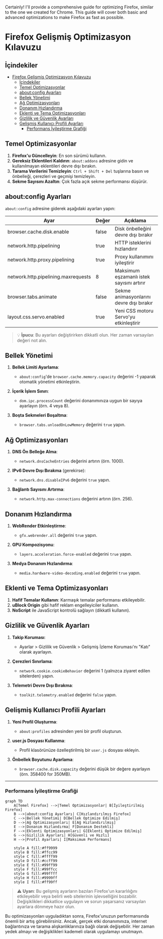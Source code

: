Certainly! I'll provide a comprehensive guide for optimizing Firefox, similar to the one we created for Chrome. This guide will cover both basic and advanced optimizations to make Firefox as fast as possible.

# Firefox Gelişmiş Optimizasyon Kılavuzu

## İçindekiler

- [Firefox Gelişmiş Optimizasyon Kılavuzu](#firefox-gelişmiş-optimizasyon-kılavuzu)
  - [İçindekiler](#i̇çindekiler)
  - [Temel Optimizasyonlar](#temel-optimizasyonlar)
  - [about:config Ayarları](#aboutconfig-ayarları)
  - [Bellek Yönetimi](#bellek-yönetimi)
  - [Ağ Optimizasyonları](#ağ-optimizasyonları)
  - [Donanım Hızlandırma](#donanım-hızlandırma)
  - [Eklenti ve Tema Optimizasyonları](#eklenti-ve-tema-optimizasyonları)
  - [Gizlilik ve Güvenlik Ayarları](#gizlilik-ve-güvenlik-ayarları)
  - [Gelişmiş Kullanıcı Profili Ayarları](#gelişmiş-kullanıcı-profili-ayarları)
    - [Performans İyileştirme Grafiği](#performans-i̇yileştirme-grafiği)

## Temel Optimizasyonlar

1. **Firefox'u Güncelleyin**: En son sürümü kullanın.
2. **Gereksiz Eklentileri Kaldırın**: `about:addons` adresine gidin ve kullanılmayan eklentileri devre dışı bırakın.
3. **Tarama Verilerini Temizleyin**: `Ctrl + Shift + Del` tuşlarına basın ve önbelleği, çerezleri ve geçmişi temizleyin.
4. **Sekme Sayısını Azaltın**: Çok fazla açık sekme performansı düşürür.

## about:config Ayarları

`about:config` adresine giderek aşağıdaki ayarları yapın:

| Ayar | Değer | Açıklama |
|------|-------|----------|
| browser.cache.disk.enable | false | Disk önbelleğini devre dışı bırakır |
| network.http.pipelining | true | HTTP isteklerini hızlandırır |
| network.http.proxy.pipelining | true | Proxy kullanımını iyileştirir |
| network.http.pipelining.maxrequests | 8 | Maksimum eşzamanlı istek sayısını artırır |
| browser.tabs.animate | false | Sekme animasyonlarını devre dışı bırakır |
| layout.css.servo.enabled | true | Yeni CSS motoru Servo'yu etkinleştirir |

> 💡 **İpucu**: Bu ayarları değiştirirken dikkatli olun. Her zaman varsayılan değeri not alın.

## Bellek Yönetimi

1. **Bellek Limiti Ayarlama**:
   - `about:config`'de `browser.cache.memory.capacity` değerini -1 yaparak otomatik yönetimi etkinleştirin.

2. **İçerik İşlem Sınırı**:
   - `dom.ipc.processCount` değerini donanımınıza uygun bir sayıya ayarlayın (örn. 4 veya 8).

3. **Boşta Sekmeleri Boşaltma**:
   - `browser.tabs.unloadOnLowMemory` değerini `true` yapın.

## Ağ Optimizasyonları

1. **DNS Ön Belleğe Alma**:
   - `network.dnsCacheEntries` değerini artırın (örn. 1000).

2. **IPv6 Devre Dışı Bırakma** (gerekirse):
   - `network.dns.disableIPv6` değerini `true` yapın.

3. **Bağlantı Sayısını Artırma**:
   - `network.http.max-connections` değerini artırın (örn. 256).

## Donanım Hızlandırma

1. **WebRender Etkinleştirme**:
   - `gfx.webrender.all` değerini `true` yapın.

2. **GPU Kompozisyonu**:
   - `layers.acceleration.force-enabled` değerini `true` yapın.

3. **Medya Donanım Hızlandırma**:
   - `media.hardware-video-decoding.enabled` değerini `true` yapın.

## Eklenti ve Tema Optimizasyonları

1. **Hafif Temalar Kullanın**: Karmaşık temalar performansı etkileyebilir.
2. **uBlock Origin** gibi hafif reklam engelleyiciler kullanın.
3. **NoScript** ile JavaScript kontrolü sağlayın (dikkatli kullanın).

## Gizlilik ve Güvenlik Ayarları

1. **Takip Koruması**:
   - Ayarlar > Gizlilik ve Güvenlik > Gelişmiş İzleme Koruması'nı "Katı" olarak ayarlayın.

2. **Çerezleri Sınırlama**:
   - `network.cookie.cookieBehavior` değerini 1 (yalnızca ziyaret edilen sitelerden) yapın.

3. **Telemetri Devre Dışı Bırakma**:
   - `toolkit.telemetry.enabled` değerini `false` yapın.

## Gelişmiş Kullanıcı Profili Ayarları

1. **Yeni Profil Oluşturma**:
   - `about:profiles` adresinden yeni bir profil oluşturun.

2. **user.js Dosyası Kullanma**:
   - Profil klasörünüze özelleştirilmiş bir `user.js` dosyası ekleyin.

3. **Önbellek Boyutunu Ayarlama**:
   - `browser.cache.disk.capacity` değerini düşük bir değere ayarlayın (örn. 358400 for 350MB).

---

### Performans İyileştirme Grafiği

```mermaid
graph TD
    A[Temel Firefox] -->|Temel Optimizasyonlar| B[İyileştirilmiş Firefox]
    B -->|about:config Ayarları| C[Hızlandırılmış Firefox]
    C -->|Bellek Yönetimi| D[Bellek Optimize Edilmiş]
    D -->|Ağ Optimizasyonları| E[Ağ Hızlandırılmış]
    E -->|Donanım Hızlandırma| F[Donanım Destekli]
    F -->|Eklenti Optimizasyonları| G[Eklenti Optimize Edilmiş]
    G -->|Gizlilik Ayarları| H[Güvenli ve Hızlı]
    H -->|Profil Ayarları| I[Maksimum Performans]

    style A fill:#ff9999
    style B fill:#ffcc99
    style C fill:#ffff99
    style D fill:#ccff99
    style E fill:#99ff99
    style F fill:#99ffcc
    style G fill:#99ffff
    style H fill:#9999ff
    style I fill:#ff99ff
```

> ⚠️ **Uyarı**: Bu gelişmiş ayarların bazıları Firefox'un kararlılığını etkileyebilir veya belirli web sitelerinin işlevselliğini bozabilir. Değişiklikleri dikkatlice uygulayın ve sorun yaşarsanız varsayılan ayarlara dönmeye hazır olun.

Bu optimizasyonları uyguladıktan sonra, Firefox'unuzun performansında önemli bir artış görebilirsiniz. Ancak, gerçek etki donanımınıza, internet bağlantınıza ve tarama alışkanlıklarınıza bağlı olarak değişebilir. Her zaman yedek almayı ve değişiklikleri kademeli olarak uygulamayı unutmayın.